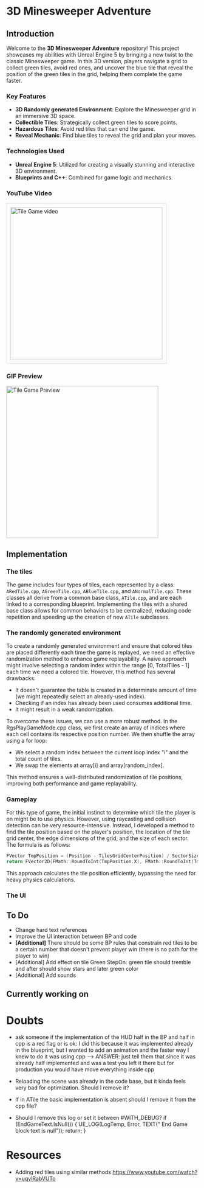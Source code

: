 # 3D Minesweeper Adventure

## Introduction

Welcome to the **3D Minesweeper Adventure** repository! This project showcases my abilities with Unreal Engine 5 by bringing a new twist to the classic Minesweeper game. In this 3D version, players navigate a grid to collect green tiles, avoid red ones, and uncover the blue tile that reveal the position of the green tiles in the grid, helping them complete the game faster.

### Key Features
- **3D Randomly generated Environment**: Explore the Minesweeper grid in an immersive 3D space.
- **Collectible Tiles**: Strategically collect green tiles to score points.
- **Hazardous Tiles**: Avoid red tiles that can end the game.
- **Reveal Mechanic**: Find blue tiles to reveal the grid and plan your moves.

### Technologies Used
- **Unreal Engine 5**: Utilized for creating a visually stunning and interactive 3D environment.
- **Blueprints and C++**: Combined for game logic and mechanics.

### YouTube Video
<a href="https://www.youtube.com/watch?v=XiqYCUsPEJI" target="_blank">
  <img src="https://img.youtube.com/vi/XiqYCUsPEJI/maxresdefault.jpg" alt="Tile Game video" width="400" style="padding: 10px; border: 1px solid #ddd;"/>
</a>

### GIF Preview
<img src="Images/TileGameGif.gif" alt="Tile Game Preview" width="400"/>

## Implementation

### The tiles

The game includes four types of tiles, each represented by a class: `ARedTile.cpp`, `AGreenTile.cpp`, `ABlueTile.cpp`, and `ANormalTile.cpp`. These classes all derive from a common base class, `ATile.cpp`, and are each linked to a corresponding blueprint. 
Implementing the tiles with a shared base class allows for common behaviors to be centralized, reducing code repetition and speeding up the creation of new `ATile` subclasses.

### The randomly generated environment

To create a randomly generated environment and ensure that colored tiles are placed differently each time the game is replayed, we need an effective randomization method to enhance game replayability. A naive approach might involve selecting a random index within the range [0, TotalTiles - 1] each time we need a colored tile. However, this method has several drawbacks:

- It doesn't guarantee the table is created in a determinate amount of time (we might repeatedly select an already-used index).
- Checking if an index has already been used consumes additional time.
- It might result in a weak randomization.

To overcome these issues, we can use a more robust method. In the RgsPlayGameMode.cpp class, we first create an array of indices where each cell contains its respective position number. We then shuffle the array using a for loop:

- We select a random index between the current loop index "i" and the total count of tiles.
- We swap the elements at array[i] and array[random_index].

This method ensures a well-distributed randomization of tile positions, improving both performance and game replayability.

### Gameplay

For this type of game, the initial instinct to determine which tile the player is on might be to use physics. However, using raycasting and collision detection can be very resource-intensive.
Instead, I developed a method to find the tile position based on the player's position, the location of the tile grid center, the edge dimensions of the grid, and the size of each sector. The formula is as follows:

```cpp
FVector TmpPosition = (Position - TilesGridCenterPosition) / SectorSize + EdgeGridSize;
return FVector2D(FMath::RoundToInt(TmpPosition.X), FMath::RoundToInt(TmpPosition.Y));
```

This approach calculates the tile position efficiently, bypassing the need for heavy physics calculations.

### The UI

## To Do

- Change hard text references 
- Improve the UI interaction between BP and code 
- <b>[Additional]</b> There should be some BP rules that constrain red tiles to be a certain number that doesn't prevent player win (there is no path for the player to win)
- [Additional] Add effect on tile Green StepOn: green tile should tremble and after should show stars and later green color
- [Additional] Add sounds 

## Currently working on

# Doubts

- ask someone if the implementation of the HUD half in the BP and half in cpp is a red flag or is ok:
  I did this because it was implemented already in the blueprint, but I wanted to add an animation and the faster way I knew to do it
  was using cpp 
--> ANSWER: just tell them that since it was already half implemented and was a test you left it there but for production you would have move everything inside cpp

- Reloading the scene was already in the code base, but it kinda feels very bad for optimization. Should I remove it?

- If in ATile the basic implementation is absent should I remove it from the cpp file?

- Should I remove this log or set it between #WITH_DEBUG?
	if (EndGameText.IsNull())
	{
		UE_LOG(LogTemp, Error, TEXT(" End Game block text is null"));
		return;
	}

# Resources
- Adding red tiles using similar methods https://www.youtube.com/watch?v=uqylRabVUTo

 
